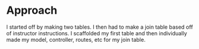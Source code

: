 # Approach
I started off by making two tables. I then had to make a join table based off of instructor instructions. I scaffolded my first table and then individually made my model, controller, routes, etc for my join table. 
